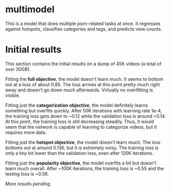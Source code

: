 # multimodel

This is a model that does multiple porn-related tasks at once. It regresses against hotspots, classifies categories and tags, and predicts view counts.

# Initial results

This section contains the initial results on a dump of 45K videos (a total of over 30GB).

Fitting the **full objective**, the model doesn't learn much. It seems to bottom out at a loss of about 0.85. The loss arrives at this point pretty much right away and doesn't go down much afterwards. Virtually no overfitting is visible.

Fitting just the **categorization objective**, the model definitely learns something but overfits quickly. After 50K iterations with learning rate 1e-4, the training loss gets down to ~0.12 while the validation loss is around ~0.14. At this point, the training loss is still decreasing steadily. Thus, it would seem that the network is capable of learning to categorize videos, but it requires more data.

Fitting just the **hotspot objective**, the model doesn't learn much. The loss bottoms out at around 0.136, but it is extremely noisy. The training loss is only a tiny bit lower than the validation loss, even after 120K iterations.

Fitting just the **popularity objective**, the model overfits a bit but doesn't learn much overall. After ~100K iterations, the training loss is ~0.55 and the testing loss is ~0.56.

*More results pending*
